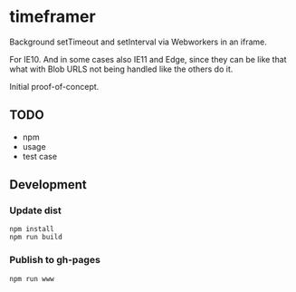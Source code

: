 # timeframer

Background setTimeout and setInterval via Webworkers in an iframe.

For IE10. And in some cases also IE11 and Edge, since they can be like that what with Blob URLS not being handled like the others do it.
 
Initial proof-of-concept.

## TODO

* npm
* usage
* test case

## Development

### Update dist

    npm install
    npm run build

### Publish to gh-pages

    npm run www
    